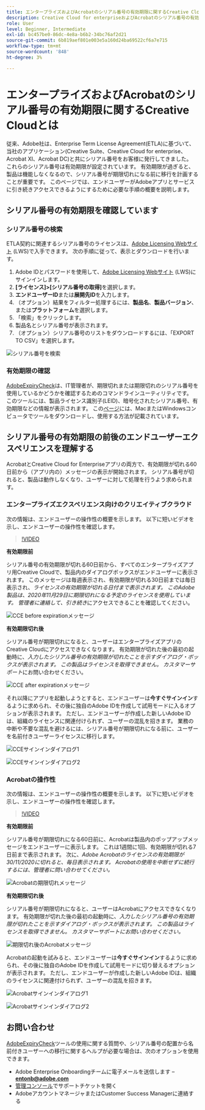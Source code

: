 ```yaml
---
title: エンタープライズおよびAcrobatのシリアル番号の有効期限に関するCreative Cloudとは
description: Creative Cloud for enterpriseおよびAcrobatのシリアル番号の有効期限について
role: User
level: Beginner, Intermediate
exl-id: bc457be0-86dc-4e8a-b6b2-34bc76af2d21
source-git-commit: 6b819aef801e003e5a160d24ba69522cf6a7e715
workflow-type: tm+mt
source-wordcount: '848'
ht-degree: 3%

---
```


# エンタープライズおよびAcrobatのシリアル番号の有効期限に関するCreative Cloudとは

従来、Adobe社は、Enterprise Term License Agreement(ETLA)に基づいて、当社のアプリケーション(Creative Suite、Creative Cloud for enterprise、Acrobat XI、Acrobat DC)と共にシリアル番号をお客様に発行してきました。 これらのシリアル番号は有効期限が設定されています。 有効期限が過ぎると、製品は機能しなくなるので、シリアル番号が期限切れになる前に移行を計画することが重要です。 このページでは、エンドユーザーがAdobeアプリとサービスに引き続きアクセスできるようにするために必要な手順の概要を説明します。

## シリアル番号の有効期限を確認しています

### シリアル番号の検索

ETLA契約に関連するシリアル番号のライセンスは、[Adobe Licensing Webサイト](https://licensing.adobe.com/) (LWS)で入手できます。 次の手順に従って、表示とダウンロードを行います。

1. Adobe IDとパスワードを使用して、[Adobe Licensing Webサイト](https://licensing.adobe.com/) (LWS)にサインインします。
1. **[ライセンス]>[シリアル番号の取得]**&#x200B;を選択します。
1. **エンドユーザーID**&#x200B;または&#x200B;**展開先ID**&#x200B;を入力します。
1. （オプション）結果をフィルター処理するには、**製品名**、**製品バージョン**、または&#x200B;**プラットフォーム**&#x200B;を選択します。
1. 「検索」をクリックします。
1. 製品名とシリアル番号が表示されます。
1. （オプション）シリアル番号のリストをダウンロードするには、「EXPORT TO CSV」を選択します。

![シリアル番号を検索](assets/retrieveserialnumbers.png)

### 有効期限の確認

[AdobeExpiryCheck](https://helpx.adobe.com/enterprise/kb/volume-license-expiration-check.html)は、IT管理者が、期限切れまたは期限切れのシリアル番号を使用しているかどうかを確認するためのコマンドラインユーティリティです。 このツールには、製品ライセンス識別子(LEID)、暗号化されたシリアル番号、有効期限などの情報が表示されます。 この[ページ](https://helpx.adobe.com/enterprise/kb/volume-license-expiration-check.html)には、MacまたはWindowsコンピュータでツールをダウンロードし、使用する方法が記載されています。

## シリアル番号の有効期限の前後のエンドユーザーエクスペリエンスを理解する

AcrobatとCreative Cloud for Enterpriseアプリの両方で、有効期限が切れる60日前から（アプリ内の）メッセージの表示が開始されます。 シリアル番号が切れると、製品は動作しなくなり、ユーザーに対して処理を行うよう求められます。

### エンタープライズエクスペリエンス向けのクリエイティブクラウド

次の情報は、エンドユーザーの操作性の概要を示します。 以下に短いビデオを示し、エンドユーザーの操作性を確認します。

>[!VIDEO](https://video.tv.adobe.com/v/331746?hidetitle=true)

**有効期限前**

シリアル番号の有効期限が切れる60日前から、すべてのエンタープライズアプリ用Creative Cloudで、製品内のダイアログボックスがエンドユーザーに表示されます。 このメッセージは毎週表示され、有効期限が切れる30日前までは毎日表示され、*ライセンスの有効期限が切れる日付まで表示されます。 このAdobe製品は、2020年11月29日に期限切れになる予定のライセンスを使用しています。 管理者に連絡して、引き続き*&#x200B;にアクセスできることを確認してください。

![CCE before expirationメッセージ](assets/cceexpiring.png)

**有効期限切れ後**

シリアル番号が期限切れになると、ユーザーはエンタープライズアプリのCreative Cloudにアクセスできなくなります。 有効期限が切れた後の最初の起動時に、*入力したシリアル番号の有効期限が切れたことを示すダイアログ・ボックスが表示されます。 この製品はライセンスを取得できません。 カスタマーサポート*&#x200B;にお問い合わせください。

![CCE after expirationメッセージ](assets/cceafterexpire.png)

それ以降にアプリを起動しようとすると、エンドユーザーは&#x200B;**今すぐサインイン**&#x200B;するように求められ、その後に独自のAdobe IDを作成して試用モードに入るオプションが表示されます。 ただし、エンドユーザーが作成した新しいAdobe IDは、組織のライセンスに関連付けられず、ユーザーの混乱を招きます。 業務の中断や不要な混乱を避けるには、シリアル番号が期限切れになる前に、ユーザーを名前付きユーザーライセンスに移行します。

![CCEサインインダイアログ1](assets/ccesignin1.png)

![CCEサインインダイアログ2](assets/ccesignin2.png)

### Acrobatの操作性

次の情報は、エンドユーザーの操作性の概要を示します。 以下に短いビデオを示し、エンドユーザーの操作性を確認します。

>[!VIDEO](https://video.tv.adobe.com/v/331749?hidetitle=true)


**有効期限前**

シリアル番号が期限切れになる60日前に、Acrobatは製品内のポップアップメッセージをエンドユーザーに表示します。 これは1週間に1回、有効期限が切れる7日前まで表示されます。 次に、*Adobe Acrobatのライセンスの有効期限が30/11/2020に切れると、毎日表示されます。 Acrobatの使用を中断せずに続行するには、管理者に問い合わせてください。*

![Acrobatの期限切れメッセージ](assets/acrobatexpiring.png)

**有効期限切れ後**

シリアル番号が期限切れになると、ユーザーはAcrobatにアクセスできなくなります。 有効期限が切れた後の最初の起動時に、*入力したシリアル番号の有効期限が切れたことを示すダイアログ・ボックスが表示されます。 この製品はライセンスを取得できません。 カスタマーサポートにお問い合わせください。*

![期限切れ後のAcrobatメッセージ](assets/acrobatafterexpire.png)

Acrobatの起動を試みると、エンドユーザーは&#x200B;**今すぐサインイン**&#x200B;するように求められ、その後に独自のAdobe IDを作成して試用モードに切り替えるオプションが表示されます。 ただし、エンドユーザーが作成した新しいAdobe IDは、組織のライセンスに関連付けられず、ユーザーの混乱を招きます。

![Acrobatサインインダイアログ1](assets/acrobatsignin1.png)

![Acrobatサインインダイアログ2](assets/acrobatsignin2.png)

## お問い合わせ

[AdobeExpiryCheck](https://helpx.adobe.com/enterprise/kb/volume-license-expiration-check.html)ツールの使用に関する質問や、シリアル番号の配置から名前付きユーザーへの移行に関するヘルプが必要な場合は、次のオプションを使用できます。
* Adobe Enterprise Onboardingチームに電子メールを送信します – **entonb@adobe.com**
* [管理コンソール](https://adminconsole.adobe.com/support)でサポートチケットを開く
* AdobeアカウントマネージャまたはCustomer Success Managerに連絡する
